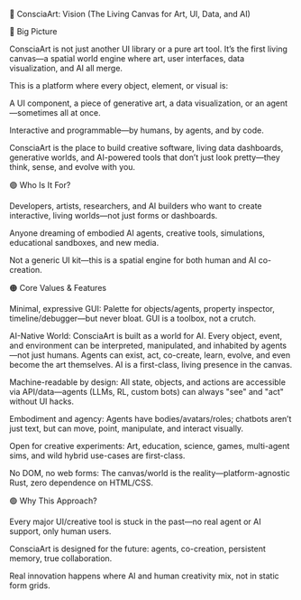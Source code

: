 🎨 ConsciaArt: Vision (The Living Canvas for Art, UI, Data, and AI)

🌌 Big Picture

ConsciaArt is not just another UI library or a pure art tool. It’s the first living canvas—a spatial world engine where art, user interfaces, data visualization, and AI all merge.

This is a platform where every object, element, or visual is:

A UI component, a piece of generative art, a data visualization, or an agent—sometimes all at once.

Interactive and programmable—by humans, by agents, and by code.

ConsciaArt is the place to build creative software, living data dashboards, generative worlds, and AI-powered tools that don’t just look pretty—they think, sense, and evolve with you.

🟣 Who Is It For?

Developers, artists, researchers, and AI builders who want to create interactive, living worlds—not just forms or dashboards.

Anyone dreaming of embodied AI agents, creative tools, simulations, educational sandboxes, and new media.

Not a generic UI kit—this is a spatial engine for both human and AI co-creation.

🟠 Core Values & Features

Minimal, expressive GUI: Palette for objects/agents, property inspector, timeline/debugger—but never bloat. GUI is a toolbox, not a crutch.

AI-Native World: ConsciaArt is built as a world for AI. Every object, event, and environment can be interpreted, manipulated, and inhabited by agents—not just humans. Agents can exist, act, co-create, learn, evolve, and even become the art themselves. AI is a first-class, living presence in the canvas.

Machine-readable by design: All state, objects, and actions are accessible via API/data—agents (LLMs, RL, custom bots) can always "see" and "act" without UI hacks.

Embodiment and agency: Agents have bodies/avatars/roles; chatbots aren’t just text, but can move, point, manipulate, and interact visually.

Open for creative experiments: Art, education, science, games, multi-agent sims, and wild hybrid use-cases are first-class.

No DOM, no web forms: The canvas/world is the reality—platform-agnostic Rust, zero dependence on HTML/CSS.

🟢 Why This Approach?

Every major UI/creative tool is stuck in the past—no real agent or AI support, only human users.

ConsciaArt is designed for the future: agents, co-creation, persistent memory, true collaboration.

Real innovation happens where AI and human creativity mix, not in static form grids.

